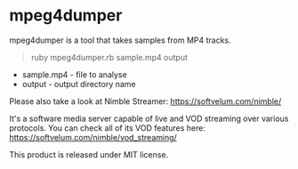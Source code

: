 mpeg4dumper
===========

mpeg4dumper is a tool that takes samples from MP4 tracks.

> ruby mpeg4dumper.rb sample.mp4 output

- sample.mp4 - file to analyse
- output - output directory name

Please also take a look at Nimble Streamer: https://softvelum.com/nimble/

It's a software media server capable of live and VOD streaming over various protocols. You can check all of its VOD features here: https://softvelum.com/nimble/vod_streaming/

This product is released under MIT license.
